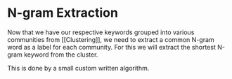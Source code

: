 # N-gram Extraction
Now that we have our respective keywords grouped into various communities from [[Clustering]], we need to extract a common N-gram word as a label for each community. For this we will extract the shortest N-gram keyword from the cluster.

This is done by a small custom written algorithm. 
